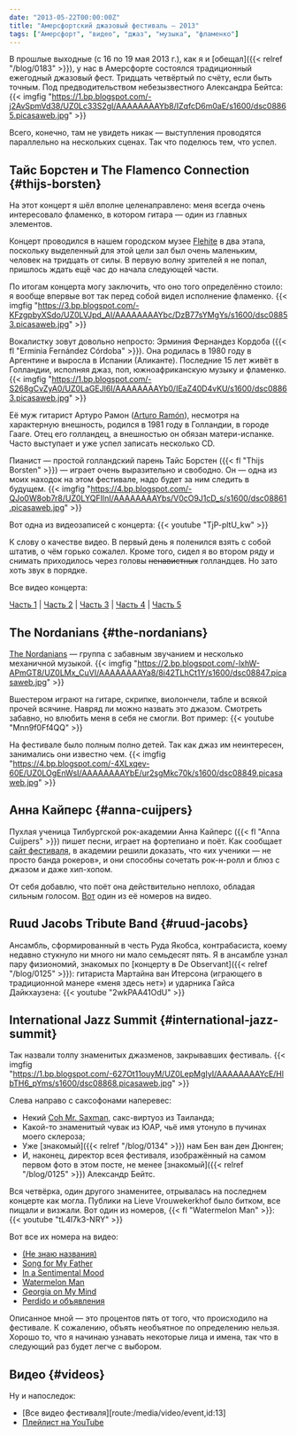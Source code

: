 ```yaml
---
date: "2013-05-22T00:00:00Z"
title: "Амерсфортский джазовый фестиваль — 2013"
tags: ["Амерсфорт", "видео", "джаз", "музыка", "фламенко"]
---
```


В прошлые выходные (с 16 по 19 мая 2013 г.), как я и [обещал]({{< relref "/blog/0183" >}}), у нас в Амерсфорте состоялся традиционный ежегодный джазовый фест. Тридцать четвёртый по счёту, если быть точным. Под предводительством небезызвестного Александра Бейтса:
{{< imgfig "https://1.bp.blogspot.com/-j2AvSpmVd38/UZ0Lc33S2gI/AAAAAAAAYb8/IZqfcD6m0aE/s1600/dsc08865.picasaweb.jpg" >}}

<!--more-->

Всего, конечно, там не увидеть никак — выступления проводятся параллельно на нескольких сценах. Так что поделюсь тем, что успел.

## Тайс Борстен и The Flamenco Connection {#thijs-borsten}

На этот концерт я шёл вполне целенаправлено: меня всегда очень интересовало фламенко, в котором гитара — один из главных элементов.

Концерт проводился в нашем городском музее [Flehite](http://www.museumflehite.nl/) в два этапа, поскольку выделенный для этой цели зал был очень маленьким, человек на тридцать от силы. В первую волну зрителей я не попал, пришлось ждать ещё час до начала следующей части.

По итогам концерта могу заключить, что оно того определённо стоило: я вообще впервые вот так перед собой видел исполнение фламенко.
{{< imgfig "https://3.bp.blogspot.com/-KFzgpbyXSdo/UZ0LVJpd_AI/AAAAAAAAYbc/DzB77sYMgYs/s1600/dsc08853.picasaweb.jpg" >}}

Вокалистку зовут довольно непросто: Эрминия Фернандез Кордоба ({{< fl "Erminia Fernández Córdoba" >}}). Она родилась в 1980 году в Аргентине и выросла в Испании (Аликанте). Последние 15 лет живёт в Голландии, исполняя джаз, поп, южноафриканскую музыку и фламенко.
{{< imgfig "https://1.bp.blogspot.com/-S268gCvZyA0/UZ0LaGEJl6I/AAAAAAAAYb0/IEaZ40D4vKU/s1600/dsc08863.picasaweb.jpg" >}}

Её муж гитарист Артуро Рамон ([Arturo Ramón](http://www.arturoramon.com/)), несмотря на характерную внешность, родился в 1981 году в Голландии, в городе Гааге. Отец его голландец, а внешностью он обязан матери-испанке. Часто выступает и уже успел записать несколько CD.

Пианист — простой голландский парень Тайс Борстен ({{< fl "Thijs Borsten" >}}) — играет  очень выразительно и свободно. Он — одна из моих находок на этом фестивале, надо будет за ним следить в будущем.
{{< imgfig "https://4.bp.blogspot.com/-QJo0W8ob7r8/UZ0LYQFIlnI/AAAAAAAAYbs/V0cO9J1cD_s/s1600/dsc08861.picasaweb.jpg" >}}

Вот одна из видеозаписей с концерта:
{{< youtube "TjP-pltU_kw" >}}

К слову о качестве видео. В первый день я поленился взять с собой штатив, о чём горько сожалел. Кроме того, сидел я во втором ряду и снимать приходилось через головы ~~ненавистных~~ голландцев. Но зато хоть звук в порядке.

Все видео концерта:

[Часть 1](http://www.youtube.com/watch?v=TjP-pltU_kw) |
[Часть 2](http://www.youtube.com/watch?v=a62234HbSKo) |
[Часть 3](http://www.youtube.com/watch?v=DuA1Zu9Gt3A) |
[Часть 4](http://www.youtube.com/watch?v=QNl4-5zddic) |
[Часть 5](http://www.youtube.com/watch?v=_OdibjdsXsk)

## The Nordanians {#the-nordanians}

[The Nordanians](http://www.nordanians.com/) — группа с забавным звучанием и несколько механичной музыкой.
{{< imgfig "https://2.bp.blogspot.com/-lxhW-APmGT8/UZ0LMx_CuVI/AAAAAAAAYa8/8i42TLhCt1Y/s1600/dsc08847.picasaweb.jpg" >}}

Вшестером играют на гитаре, скрипке, виолончели, табле и всякой прочей всячине. Навряд ли можно назвать это джазом. Смотреть забавно, но влюбить меня в себя не смогли. Вот пример:
{{< youtube "Mnn9f0Ff4QQ" >}}

На фестивале было полным полно детей. Так как джаз им неинтересен, занимались они известно чем.
{{< imgfig "https://4.bp.blogspot.com/-4XLxqev-60E/UZ0LOgEnWsI/AAAAAAAAYbE/ur2sgMkc70k/s1600/dsc08849.picasaweb.jpg" >}}

## Анна Кайперс {#anna-cuijpers}

Пухлая ученица Тилбургской рок-академии Анна Кайперс ({{< fl "Anna Cuijpers" >}}) пишет песни, играет на фортепиано и поёт. Как сообщает [сайт фестиваля](http://www.amersfoortjazz.nl/), в академии решили доказать, что «их ученики — не просто банда рокеров», и они способны сочетать рок-н-ролл и блюз с джазом и даже хип-хопом.

От себя добавлю, что поёт она действительно неплохо, обладая сильным голосом. [Вот](http://www.youtube.com/watch?v=J0i2vLF6h4A) один из её номеров на видео.

## Ruud Jacobs Tribute Band {#ruud-jacobs}

Ансамбль, сформированный в честь Руда Якобса, контрабасиста, коему недавно стукнуло ни много ни мало семьдесят пять. Я в ансамбле узнал пару физиономий, знакомых по [концерту в De Observant]({{< relref "/blog/0125" >}}): гитариста Мартайна ван Итерсона (играющего в традиционной манере «меня здесь нет») и ударника Гайса Дайкхаузена:
{{< youtube "2wkPAA41OdU" >}}

## International Jazz Summit {#international-jazz-summit}

Так назвали толпу знаменитых джазменов, закрывавших фестиваль.
{{< imgfig "https://1.bp.blogspot.com/-627Ot11ouyM/UZ0LepMgIyI/AAAAAAAAYcE/HlbTH6_pYms/s1600/dsc08868.picasaweb.jpg" >}}

Слева направо с саксофонами наперевес:

* Некий [Coh Mr. Saxman](http://www.kohmrsaxman.com/), сакс-виртуоз из Таиланда;
* Какой-то знаменитый чувак из ЮАР, чьё имя утонуло в пучинах моего склероза;
* Уже [знакомый]({{< relref "/blog/0134" >}}) нам Бен ван ден Дюнген;
* И, наконец, директор всея фестиваля, изображённый на самом первом фото в этом посте, не менее [знакомый]({{< relref "/blog/0125" >}}) Александр Бейтс.

Вся четвёрка, один другого знаменитее, отрывалась на последнем концерте как могла. Публики на Lieve Vrouwekerkhof было битком, все пищали и визжали. Вот один из номеров, {{< fl "Watermelon Man" >}}:
{{< youtube "tL4l7k3-NRY" >}}

Вот все их номера на видео:

* [(Не знаю названия)](http://www.youtube.com/watch?v=ZwQ6gNszgE8)
* [Song for My Father](http://www.youtube.com/watch?v=0XVn3h6mOPI)
* [In a Sentimental Mood](http://www.youtube.com/watch?v=d0olUvfyyx4)
* [Watermelon Man](http://www.youtube.com/watch?v=tL4l7k3-NRY)
* [Georgia on My Mind](http://www.youtube.com/watch?v=uU1o6ivsg2c)
* [Perdido и объявления](http://www.youtube.com/watch?v=r1cSyZ_lXtw)

Описанное мной — это процентов пять от того, что происходило на фестивале. К сожалению, объять необъятное по определению нельзя. Хорошо то, что я начинаю узнавать некоторые лица и имена, так что в следующий раз будет легче с выбором.

## Видео {#videos}

Ну и напоследок:

* [Все видео фестиваля][route:/media/video/event,id:13]
* [Плейлист на YouTube](http://www.youtube.com/playlist?list=PLRtML0bqZ1ineNeyAPp-7wAvCFWk2mnf9)
